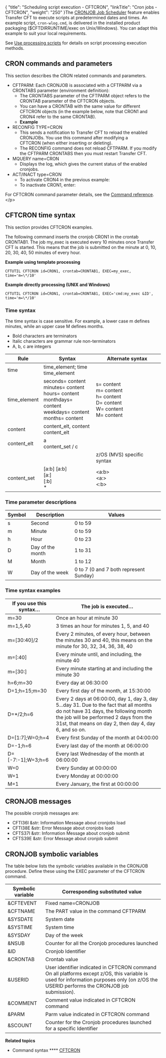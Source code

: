 {
    "title": "Scheduling script execution - CFTCRON",
    "linkTitle": "Cron jobs - CFTCRON",
    "weight": "250"
}The <a href="" class="MCTextPopup popup popupHead">CRONJOB Job Scheduler</a> feature enables Transfer CFT to execute scripts at predetermined
dates and times. An example script, `cron-wlog.cmd`, is delivered in the installed product
packaging ($CFTDIRRUNTIME/exec on Unix/Windows). You can adapt this example to suit your local requirements.

See [Use processing scripts](../../../../concepts/about_transfer_processing/proc_commands) for details on script processing execution methods.

CRON commands and parameters
----------------------------

This section describes the CRON related commands and parameters.

- CFTPARM: Each CRONJOB is associated with a CFTPARM via a CRONTABS parameter (environment definition):
    -   The CRONTABS parameter of the CFTPARM object refers to the CRONTAB parameter of the CFTCRON objects.
    -   You can have a CRONTAB with the same value for different CFTCRON objects (in the example below, note that CRON1 and CRON4 refer to the same CRONTAB).
    -   **Example**
- RECONFIG TYPE=CRON
    -   This sends a notification to Transfer CFT
        to reload the enabled CRONJOBs. You use this command after modifying a CFTCRON (when either inserting or deleting).
    -   The RECONFIG command does not reload CFTPARM. If
        you modify the CFTPARM CRONTABS then you must restart Transfer CFT.
- MQUERY name=CRON
    -   Displays the log, which gives the current status of
        the enabled cronjobs.
- ACT/INACT type=CRON
    -   To activate CRON4 in the previous example:
    -   To inactivate CRON1, enter:

For CFTCRON command parameter details, see the [Command reference](../../../command_summary).
&lt;/p&gt;
<span id="CFTCRON_time_syntax"></span>

CFTCRON time syntax
-------------------

This section provides CFTCRON examples.

The following command inserts the cronjob CRON1 in the crontab CRONTAB1.
The job my_exec is executed every 10 minutes once Transfer CFT is started.
This means that the job is submitted on the minute at 0, 10, 20,
30, 40, 50 minutes of every hour.

**Example using template processing**

```
CFTUTIL CFTCRON id=CRON1, crontab=CRONTAB1, EXEC=my_exec,
time='m=\*/10'
```

**Example directly processing (UNIX and Windows)**

```
CFTUTIL CFTCRON id=CRON1, crontab=CRONTAB1, EXEC='cmd:my_exec &ID',
time='m=\*/10'
```

### Time syntax

The time syntax is case sensitive. For example, a lower case m defines
minutes, while an upper case M defines months.

- Bold characters
    are terminators
- Italic characters
    are grammar rule non-terminators
- A, b, c are integers


| Rule | Syntax | Alternate syntax |
| --- | --- | --- |
| time | time_element; time<br/> time_element |   |
| time_element | seconds= content<br/> minutes= content<br/> hours= content<br/> monthdays= content<br/> weekdays= content<br/> months= content | s= content<br/> m= content<br/> h= content<br/> D= content<br/> W= content<br/> M= content |
| content | content_elt, content<br/> content_elt |   |
| content_elt | a<br/> content_set / c |   |
|   |   | z/OS (MVS) specific syntax |
| content_set | [a:b] [a:b]<br/> [a:]<br/> [:b]<br/> * | &lt;a:b&gt;<br/> &lt;a:&gt;<br/> &lt;:b&gt; |


### Time parameter descriptions


| Symbol  | Description  | Values  |
| --- | --- | --- |
| s  | Second  | 0 to 59  |
| m  | Minute  | 0 to 59  |
| h  | Hour  | 0 to 23  |
| D  | Day of the month  | 1 to 31  |
| M  | Month  | 1 to 12  |
| W  | Day of the week  | 0 to 7 (0 and 7 both represent Sunday)  |


### Time syntax examples


| If you use this syntax… | The job is executed… |
| --- | --- |
| m=30 | Once an hour at minute 30 |
| m=1,5,40 | 3 times an hour for minutes 1, 5, and 40 |
| m=[30:40]/2 | Every 2 minutes, of every hour, between the minutes 30 and 40, this means on the minute for 30, 32, 34, 36, 38, 40 |
| m=[:40] | Every minute until, and including, the minute 40 |
| m=[30:] | Every minute starting at and including the minute 30 |
| h=6;m=30 | Every day at 06:30:00 |
| D=1;h=15;m=30 | Every first day of the month, at 15:30:00 |
| D=*/2;h=6 | Every 2 days at 06:00:00, day 1, day 3, day 5...day 31. Due to the fact that all months do not have 31 days, the following month the job will be performed 2 days from the 31st, that means on day 2, then day 4, day 6, and so on. |
| D=[1:7];W=0;h=4 | Every first Sunday of the month at 04:00:00 |
| D=-1;h=6 | Every last day of the month at 06:00:00 |
| D=[-7:-1];W=3;h=6 | Every last Wednesday of the month at 06:00:00 |
| W=0 | Every Sunday at 00:00:00 |
| W=1 | Every Monday at 00:00:00 |
| M=1 | Every January, the first at 00:00:00 |


CRONJOB messages
----------------

The possible cronjob messages are:

- CFTI36I &str:
    Information Message about cronjobs load
- CFTI38E &str:
    Error Message about cronjobs load
- CFTS37I &str:
    Information Message about cronjob submit
- CFTS39E &str:
    Error Message about cronjob submit

CRONJOB symbolic variables
--------------------------

The table below lists the symbolic variables available in the CRONJOB
procedure. Define these using the EXEC parameter of the CFTCRON command.


| Symbolic variable | Corresponding substituted value |
| --- | --- |
| &amp;CFTEVENT | Fixed name=CRONJOB  |
| &amp;CFTNAME | The PART value in the command CFTPARM  |
| &amp;SYSDATE | System date |
| &amp;SYSTIME | System time |
| &amp;SYSDAY | Day of the week |
| &amp;NSUB | Counter for all the Cronjob procedures launched |
| &amp;ID | Cronjob Identifier |
| &amp;CRONTAB | Crontab value |
| &amp;USERID | User identifier indicated in CFTCRON command<br/> On all platforms except z/OS, this variable is used for information purposes only (on z/OS the USERID performs the CRONJOB job submission). |
| &amp;COMMENT | Comment value indicated in CFTCRON command |
| &amp;PARM | Parm value indicated in CFTCRON command |
| &amp;SCOUNT | Counter for the Cronjob procedures launched for a specific Identifier |


****Related
topics****

- Command syntax **** [CFTCRON](../../../command_summary#CFTCRON)
